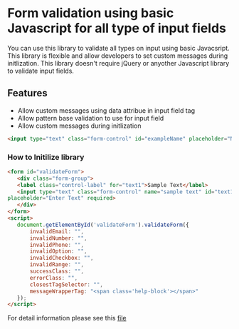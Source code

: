 # Form validation using basic Javascript for all type of input fields
You can use this library to validate all types on input using basic Javacsript. This library is flexible and allow developers to set custom messages during initlization. This library doesn't require jQuery or anyother Javascript library to validate input fields.

## Features
  - Allow custom messages using data attribue in input field tag
  - Allow pattern base validation to use for input field
  - Allow custom messages during initlization
  ```HTML
  <input type="text" class="form-control" id="exampleName" placeholder="Name" pattern="[a-z]{1,15}" data-require-error="Name is required" data-pattern-error="Username should be lower case upto 15 characters" required>
  ```

### How to Initilize library
 ```HTML
 <form id="validateForm">
    <div class="form-group">
    <label class="control-label" for="text1">Sample Text</label>
    <input type="text" class="form-control" name="sample text" id="text1"
 placeholder="Enter Text" required>
    </div>
</form>
 <script>
    document.getElementById('validateForm').validateForm({
        invalidEmail: "",
        invalidNumber: "",
        invalidPhone: "",
        invalidOption: "",
        invalidCheckbox: "",
        invalidRange: "",
        successClass: "",
        errorClass: "",
        closestTagSelector: "",
        messageWrapperTag: "<span class='help-block'></span>"
    });
</script>
 ```
 For detail information please see this [file](https://github.com/shafqatali/tips-tricks/blob/master/form-validation/js/form-validation.js)
